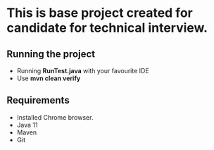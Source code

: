 # This is base project created for candidate for technical interview.

## Running the project

- Running **RunTest.java** with your favourite IDE
- Use **mvn clean verify**

## Requirements
- Installed Chrome browser.
- Java 11
- Maven
- Git 